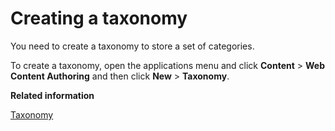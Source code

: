 # Creating a taxonomy

You need to create a taxonomy to store a set of categories.

To create a taxonomy, open the applications menu and click **Content** \> **Web Content Authoring** and then click **New** \> **Taxonomy**.

**Related information**  


[Taxonomy](../site/site_taxonomy.md)

